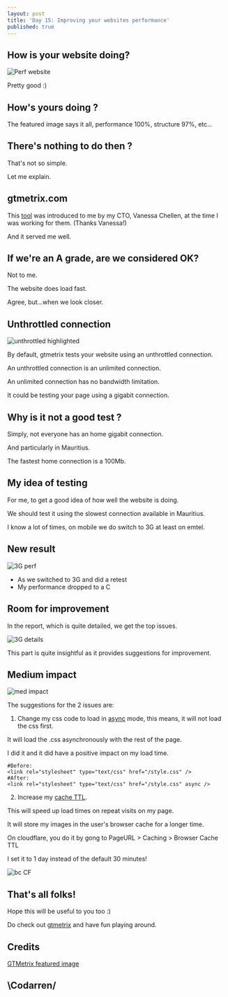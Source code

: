 ```yaml
---
layout: post
title: 'Day 15: Improving your websites performance'
published: true
---
```

## How is your website doing?
![Perf website](https://github.com/codarrenvelvindron/codarrenvelvindron.github.io/raw/master/images/perf_website.png)

Pretty good :)

## How's yours doing ?

The featured image says it all, performance 100%, structure 97%, etc...

## There's nothing to do then ?

That's not so simple.

Let me explain.

## gtmetrix.com

This [tool](https://gtmetrix.com/) was introduced to me by my CTO, Vanessa Chellen, at the time I was working for them. (Thanks Vanessa!)

And it served me well.

## If we're an A grade, are we considered OK?

Not to me.

The website does load fast.

Agree, but...when we look closer.

## Unthrottled connection

![unthrottled highlighted](https://github.com/codarrenvelvindron/codarrenvelvindron.github.io/raw/master/images/unthrottled_highlighted.png)

By default, gtmetrix tests your website using an unthrottled connection.

An unthrottled connection is an unlimited connection.

An unlimited connection has no bandwidth limitation.

It could be testing your page using a gigabit connection.

## Why is it not a good test ?

Simply, not everyone has an home gigabit connection.

And particularly in Mauritius.

The fastest home connection is a 100Mb.

## My idea of testing
For me, to get a good idea of how well the website is doing.

We should test it using the slowest connection available in Mauritius.

I know a lot of times, on mobile we do switch to 3G at least on emtel.

## New result
![3G perf](https://github.com/codarrenvelvindron/codarrenvelvindron.github.io/raw/master/images/3G_perf.png)


- As we switched to 3G and did a retest
- My performance dropped to a C

## Room for improvement
In the report, which is quite detailed, we get the top issues.

![3G details](https://github.com/codarrenvelvindron/codarrenvelvindron.github.io/raw/master/images/issues.png)

This part is quite insightful as it provides suggestions for improvement.

## Medium impact
![med impact](https://github.com/codarrenvelvindron/codarrenvelvindron.github.io/raw/master/images/impact_med.png)

The suggestions for the 2 issues are:
1. Change my css code to load in [async](https://gtmetrix.com/blog/how-to-eliminate-render-blocking-resources/) mode, this means, it will not load the css first.

It will load the .css asynchronously with the rest of the page.

I did it and it did have a positive impact on my load time.

```
#Before:
<link rel="stylesheet" type="text/css" href="/style.css" />
#After:
<link rel="stylesheet" type="text/css" href="/style.css" async />
```

2. Increase my [cache TTL](https://gtmetrix.com/serve-static-assets-with-an-efficient-cache-policy.html).

This will speed up load times on repeat visits on my page.

It will store my images in the user's browser cache for a longer time.

On cloudflare, you do it by gong to PageURL > Caching > Browser Cache TTL

I set it to 1 day instead of the default 30 minutes!

![bc CF](https://github.com/codarrenvelvindron/codarrenvelvindron.github.io/raw/master/images/cf_browser_cache.png)

## That's all folks!
Hope this will be useful to you too :)

Do check out [gtmetrix](https://gtmetrix.com) and have fun playing around.

## Credits
[GTMetrix featured image](https://gtmetrix.com)

## \Codarren/